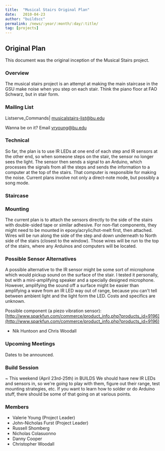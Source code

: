```yaml
---
title:  "Musical Stairs Original Plan"
date:   2010-04-23
author: "buildscc"
permalink: /news/:year/:month/:day/:title/
tag: [projects]
---
```


## Original Plan

This document was the original inception of the Musical Stairs project.

### Overview
The musical stairs project is an attempt at making the main staircase in the GSU make noise when you step on each stair. Think the piano floor at FAO Schwarz, but in stair form.

### Mailing List
Listserve_Commands| musicalstairs-list@bu.edu

Wanna be on it? Email vryoung@bu.edu

### Technical
So far, the plan is to use IR LEDs at one end of each step and IR sensors at the other end, so when someone steps on the stair, the sensor no longer sees the light. The sensor then sends a signal to an Arduino, which processes the signals from all the steps and sends the information to a computer at the top of the stairs. That computer is responsible for making the noise. Current plans involve not only a direct-note mode, but possibly a song mode.

### Staircase

### Mounting
The current plan is to attach the sensors directly to the side of the stairs with double-sided tape or similar adhesive. For non-flat components, they might need to be mounted in epoxy/acrylic/hot-melt first, then attached. Wires will be run along the side of the step and down underneath to North side of the stairs (closest to the window). Those wires will be run to the top of the stairs, where any Arduinos and computers will be located.

### Possible Sensor Alternatives
A possible alternative to the IR sensor might be some sort of microphone which would pickup sound on the surface of the stair. I tested it personally, but with a mini-amplifying speaker and a specially designed microphone. However, amplifying the sound off a surface might be easier than amplifying a wave from an IR LED way out of range, because you can't tell between ambient light and the light form the LED. Costs and specifics are unknown.

Possible component (a piezo vibration sensor): [http://www.sparkfun.com/commerce/product_info.php?products_id=9196](http://www.sparkfun.com/commerce/product_info.php?products_id=9196)

- Nik Huntoon and Chris Woodall

### Upcoming Meetings

Dates to be announced.

### Build Session

~ This weekend (April 23rd-25th) in BUILDS We should have new IR LEDs and sensors in, so we're going to play with them, figure out their range, test mounting strategies, etc. If you want to learn how to solder or do Arduino stuff, there should be some of that going on at various points.

### Members
- Valerie Young (Project Leader)
- John-Nicholas Furst (Project Leader)
- Russell Shomberg
- Nicholas Colasuonno
- Danny Cooper
- Christopher Woodall